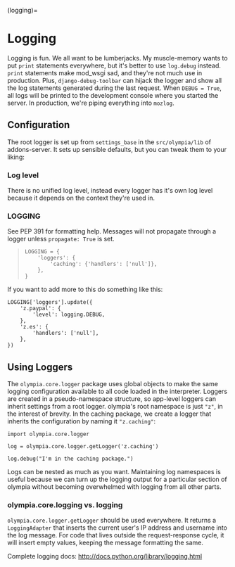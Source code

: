 (logging)=

# Logging

Logging is fun.  We all want to be lumberjacks.  My muscle-memory wants to put
`print` statements everywhere, but it's better to use `log.debug` instead.
`print` statements make mod_wsgi sad, and they're not much use in production.
Plus, `django-debug-toolbar` can hijack the logger and show all the log
statements generated during the last request.  When `DEBUG = True`, all logs
will be printed to the development console where you started the server.  In
production, we're piping everything into `mozlog`.

## Configuration

The root logger is set up from `settings_base` in the `src/olympia/lib`
of addons-server. It sets up sensible defaults, but you can tweak them to your liking:

### Log level

There is no unified log level, instead every logger has it's own log level
because it depends on the context they're used in.

### LOGGING

See PEP 391 for formatting help. Messages will not propagate through a
logger unless `propagate: True` is set.

> ```
> LOGGING = {
>     'loggers': {
>         'caching': {'handlers': ['null']},
>     },
> }
> ```

If you want to add more to this do something like this:

```
LOGGING['loggers'].update({
    'z.paypal': {
        'level': logging.DEBUG,
    },
    'z.es': {
        'handlers': ['null'],
    },
})
```

## Using Loggers

The `olympia.core.logger` package uses global objects to make the same
logging configuration available to all code loaded in the interpreter.  Loggers
are created in a pseudo-namespace structure, so app-level loggers can inherit
settings from a root logger.  olympia's root namespace is just `"z"`, in the
interest of brevity.  In the caching package, we create a logger that inherits
the configuration by naming it `"z.caching"`:

```
import olympia.core.logger

log = olympia.core.logger.getLogger('z.caching')

log.debug("I'm in the caching package.")
```

Logs can be nested as much as you want.  Maintaining log namespaces is useful
because we can turn up the logging output for a particular section of olympia
without becoming overwhelmed with logging from all other parts.

### olympia.core.logging vs. logging

`olympia.core.logger.getLogger` should be used everywhere.  It returns a
`LoggingAdapter` that inserts the current user's IP address and username into
the log message. For code that lives outside the request-response cycle, it
will insert empty values, keeping the message formatting the same.

Complete logging docs: <http://docs.python.org/library/logging.html>
